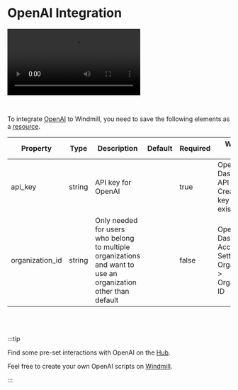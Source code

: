 # OpenAI Integration

<video
    className="border-2 rounded-xl object-cover w-full h-full dark:border-gray-800"
    autoPlay
    loop
    controls
    id="main-video"
    src="/videos/adding_openai_resource.mp4"
/>

<br/>

To integrate [OpenAI](https://openai.com/) to Windmill, you need to save the following elements as a [resource](../core_concepts/3_resources_and_types/index.mdx).

| Property        | Type   | Description                                                                                                   | Default | Required | Where to Find                                                         |
| --------------- | ------ | ------------------------------------------------------------------------------------------------------------- | ------- | -------- | --------------------------------------------------------------------- |
| api_key         | string | API key for OpenAI                                                                                            |         | true     | OpenAI Dashboard > API Keys > Create new key or view existing keys    |
| organization_id | string | Only needed for users who belong to multiple organizations and want to use an organization other than default |         | false    | OpenAI Dashboard > Account Settings > Organizations > Organization ID |

<br/><br/>

:::tip

Find some pre-set interactions with OpenAI on the [Hub](https://hub.windmill.dev/integrations/openai).

Feel free to create your own OpenAI scripts on [Windmill](../getting_started/00_how_to_use_windmill/index.mdx).

:::
